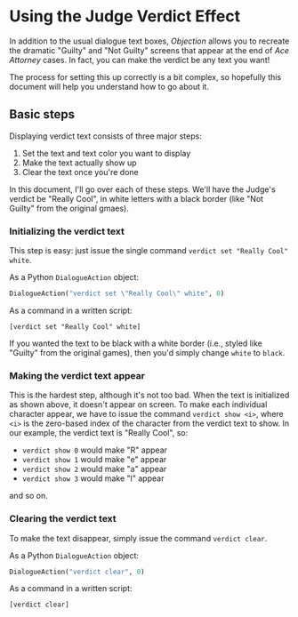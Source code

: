 # Using the Judge Verdict Effect
In addition to the usual dialogue text boxes, *Objection* allows you to recreate
the dramatic "Guilty" and "Not Guilty" screens that appear at the end of
*Ace Attorney* cases. In fact, you can make the verdict be any text you want!

The process for setting this up correctly is a bit complex, so hopefully this
document will help you understand how to go about it.

## Basic steps
Displaying verdict text consists of three major steps:
1. Set the text and text color you want to display
2. Make the text actually show up
3. Clear the text once you're done

In this document, I'll go over each of these steps. We'll have the Judge's
verdict be "Really Cool", in white letters with a black border (like "Not Guilty"
from the original gmaes).

### Initializing the verdict text
This step is easy: just issue the single command `verdict set "Really Cool" white`.

As a Python `DialogueAction` object:
```py
DialogueAction("verdict set \"Really Cool\" white", 0)
```

As a command in a written script:
```
[verdict set "Really Cool" white]
```
If you wanted the text to be black with a white border (i.e., styled like "Guilty"
from the original games), then you'd simply change `white` to `black`.

### Making the verdict text appear
This is the hardest step, although it's not too bad. When the text is initialized
as shown above, it doesn't appear on screen. To make each individual character
appear, we have to issue the command `verdict show <i>`, where `<i>` is the 
zero-based index of the character from the verdict text to show. In our example,
the verdict text is "Really Cool", so:
* `verdict show 0` would make "R" appear
* `verdict show 1` would make "e" appear
* `verdict show 2` would make "a" appear
* `verdict show 3` would make "l" appear

and so on.


### Clearing the verdict text
To make the text disappear, simply issue the command `verdict clear`.

As a Python `DialogueAction` object:
```py
DialogueAction("verdict clear", 0)
```

As a command in a written script:
```
[verdict clear]
```